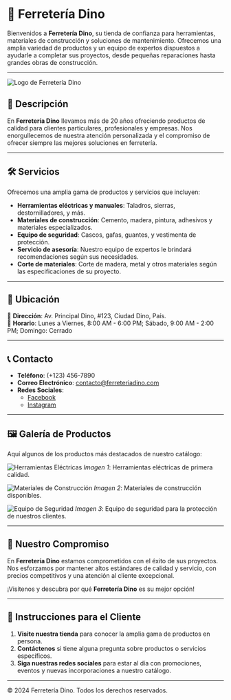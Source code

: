 # 🦖 Ferretería Dino

Bienvenidos a **Ferretería Dino**, su tienda de confianza para herramientas, materiales de construcción y soluciones de mantenimiento. Ofrecemos una amplia variedad de productos y un equipo de expertos dispuestos a ayudarle a completar sus proyectos, desde pequeñas reparaciones hasta grandes obras de construcción.

---

![Logo de Ferretería Dino](https://via.placeholder.com/150) <!-- Reemplaza con una imagen del logo -->

## 📜 Descripción

En **Ferretería Dino** llevamos más de 20 años ofreciendo productos de calidad para clientes particulares, profesionales y empresas. Nos enorgullecemos de nuestra atención personalizada y el compromiso de ofrecer siempre las mejores soluciones en ferretería.

---

## 🛠️ Servicios

Ofrecemos una amplia gama de productos y servicios que incluyen:

- **Herramientas eléctricas y manuales**: Taladros, sierras, destornilladores, y más.
- **Materiales de construcción**: Cemento, madera, pintura, adhesivos y materiales especializados.
- **Equipo de seguridad**: Cascos, gafas, guantes, y vestimenta de protección.
- **Servicio de asesoría**: Nuestro equipo de expertos le brindará recomendaciones según sus necesidades.
- **Corte de materiales**: Corte de madera, metal y otros materiales según las especificaciones de su proyecto.

---

## 🏢 Ubicación

📍 **Dirección**: Av. Principal Dino, #123, Ciudad Dino, País.  
📅 **Horario**: Lunes a Viernes, 8:00 AM - 6:00 PM; Sábado, 9:00 AM - 2:00 PM; Domingo: Cerrado

---

## 📞 Contacto

- **Teléfono**: (+123) 456-7890
- **Correo Electrónico**: contacto@ferreteriadino.com
- **Redes Sociales**:
  - [Facebook](https://facebook.com/ferreteriadino)
  - [Instagram](https://instagram.com/ferreteriadino)

---

## 🖼️ Galería de Productos

Aquí algunos de los productos más destacados de nuestro catálogo:

![Herramientas Eléctricas](https://via.placeholder.com/300x200) <!-- Reemplaza con una imagen real -->
*Imagen 1*: Herramientas eléctricas de primera calidad.

![Materiales de Construcción](https://via.placeholder.com/300x200) <!-- Reemplaza con una imagen real -->
*Imagen 2*: Materiales de construcción disponibles.

![Equipo de Seguridad](https://via.placeholder.com/300x200) <!-- Reemplaza con una imagen real -->
*Imagen 3*: Equipo de seguridad para la protección de nuestros clientes.

---

## 🤝 Nuestro Compromiso

En **Ferretería Dino** estamos comprometidos con el éxito de sus proyectos. Nos esforzamos por mantener altos estándares de calidad y servicio, con precios competitivos y una atención al cliente excepcional.

¡Visítenos y descubra por qué **Ferretería Dino** es su mejor opción!

---

## 🚀 Instrucciones para el Cliente

1. **Visite nuestra tienda** para conocer la amplia gama de productos en persona.
2. **Contáctenos** si tiene alguna pregunta sobre productos o servicios específicos.
3. **Siga nuestras redes sociales** para estar al día con promociones, eventos y nuevas incorporaciones a nuestro catálogo.

---

© 2024 Ferretería Dino. Todos los derechos reservados.

